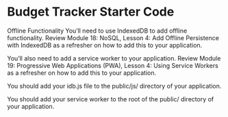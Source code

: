 # Budget Tracker Starter Code

Offline Functionality
You’ll need to use IndexedDB to add offline functionality. Review Module 18: NoSQL, Lesson 4: Add Offline Persistence with IndexedDB as a refresher on how to add this to your application.

You’ll also need to add a service worker to your application. Review Module 19: Progressive Web Applications (PWA), Lesson 4: Using Service Workers as a refresher on how to add this to your application.

You should add your idb.js file to the public/js/ directory of your application.

You should add your service worker to the root of the public/ directory of your application.